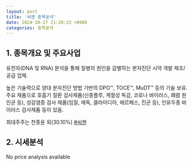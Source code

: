 ```yaml
---
layout: post
title: '씨젠 종목분석'
date: 2024-10-27 21:20:23 +0900
categories: 종목분석
---
```


## 1. 종목개요 및 주요사업

유전자(DNA 및 RNA) 분석을 통해 질병의 원인을 감별하는 분자진단 시약 개발 제조/공급 업체. 

높은 기술력으로 양대 분자진단 방법 기반의 DPO™, TOCE™, MuDT™ 등의 기술 보유. 주요 제품으로 호흡기 질환 검사제품(신종플루, 계절성 독감, 코로나 바이러스, 폐렴 원인균 등), 성감염증 검사 제품(임질, 매독, 클라미디아, 헤르페스, 진균 등), 인유두종 바이러스 검사제품 등이 있음.

최대주주는 천종윤 외(30.10%)
[#씨젠](#)

## 2. 시세분석

No price analysis available
